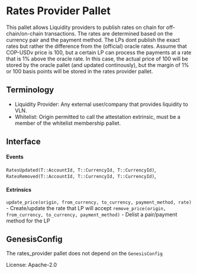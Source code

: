 # Rates Provider Pallet

This pallet allows Liquidity providers to publish rates on chain for off-chain/on-chain transactions. The rates are determined based on the currency pair and the payment method. The LPs dont publish the exact rates but rather the difference from the (official) oracle rates. 
Assume that COP-USDv price is 100, but a certain LP can process the payments at a rate that is 1% above the oracle rate. In this case, the actual price of 100 will be stored by the oracle pallet (and updated continously), but the margin of 1% or 100 basis points will be stored in the rates provider pallet.

## Terminology

- Liquidity Provider: Any external user/company that provides liquidity to VLN.
- Whitelist: Origin permitted to call the attestation extrinsic, must be a member of the whitelist membership pallet.

## Interface

#### Events

`RatesUpdated(T::AccountId, T::CurrencyId, T::CurrencyId)`,
`RatesRemoved(T::AccountId, T::CurrencyId, T::CurrencyId)`,

#### Extrinsics

`update_price(origin, from_currency, to_currency, payment_method, rate)` - Create/update the rate that LP will accept
`remove_price(origin, from_currency, to_currency, payment_method)` - Delist a pair/payment method for the LP

## GenesisConfig

The rates_provider pallet does not depend on the `GenesisConfig`

License: Apache-2.0
